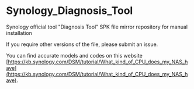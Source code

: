 # Synology_Diagnosis_Tool
Synology official tool "Diagnosis Tool" SPK file mirror repository for manual installation



If you require other versions of the file, please submit an issue.



You can find accurate models and codes on this website  [https://kb.synology.com/DSM/tutorial/What_kind_of_CPU_does_my_NAS_have](https://kb.synology.com/DSM/tutorial/What_kind_of_CPU_does_my_NAS_have).



